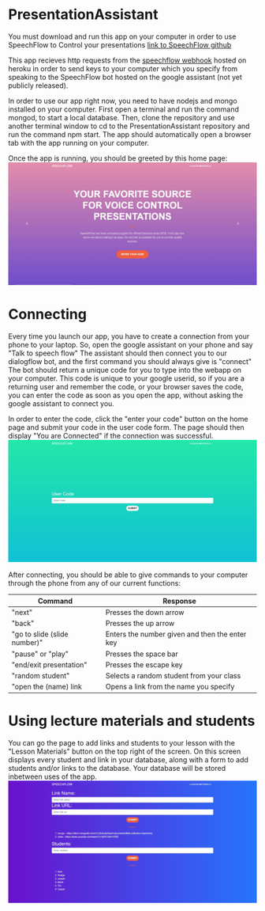 ﻿# PresentationAssistant
You must download and run this app on your computer in order to use SpeechFlow to Control your presentations
[link to SpeechFlow github](https://github.com/ditsky/SpeechFlow)

This app recieves http requests from the [speechflow webhook](https://speechflow.herokuapp.com) hosted on heroku in order to send keys to your computer which you specify from speaking to the SpeechFlow bot hosted on the google assistant (not yet publicly released).

In order to use our app right now, you need to have nodejs and mongo installed on your computer. First open a terminal and run the command mongod, to start a local database. Then, clone the repository and use another terminal window to cd to the PresentationAssistant repository and run the command npm start. The app should automatically open a browser tab with the app running on your computer.

Once the app is running, you should be greeted by this home page:
![Home Page](https://github.com/ditsky/PresentationAssistant/blob/master/public/images/SpeechFlowGUI.JPG)

# Connecting
Every time you launch our app, you have to create a connection from your phone to your laptop.
So, open the google assistant on your phone and say "Talk to speech flow"
The assistant should then connect you to our dialogflow bot, and the first command you should always give is "connect"
The bot should return a unique code for you to type into the webapp on your computer. This code is unique to your google userid, so if you are a returning user and remember the code, or your browser saves the code, you can enter the code as soon as you open the app, without asking the google assistant to connect you. 

In order to enter the code, click the "enter your code" button on the home page and submit your code in the user code form.
The page should then display "You are Connected" if the connection was successful. 
![Code Page](https://github.com/ditsky/PresentationAssistant/blob/master/public/images/SpeechFlowCode.JPG)

After connecting, you should be able to give commands to your computer through the phone from any of our current functions:

Command | Response
------------ | -------------
"next"| Presses the down arrow
"back" | Presses the up arrow
"go to slide (slide number)" | Enters the number given and then the enter key
"pause" or "play" | Presses the space bar
"end/exit presentation" | Presses the escape key
"random student" | Selects a random student from your class
"open the (name) link | Opens a link from the name you specify

# Using lecture materials and students
You can go the page to add links and students to your lesson with the "Lesson Materials" button on the top right of the screen.
On this screen displays every student and link in your database, along with a form to add students and/or links to the database. Your database will be stored inbetween uses of the app.
![Materials Page](https://github.com/ditsky/PresentationAssistant/blob/master/public/images/SpeechFlowMaterials.JPG)







